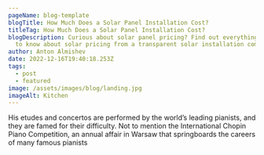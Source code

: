 ```yaml
---
pageName: blog-template
blogTitle: How Much Does a Solar Panel Installation Cost?
titleTag: How Much Does a Solar Panel Installation Cost?
blogDescription: Curious about solar panel pricing? Find out everything you want
  to know about solar pricing from a transparent solar installation company.
author: Anton Almishev
date: 2022-12-16T19:40:18.253Z
tags:
  - post
  - featured
image: /assets/images/blog/landing.jpg
imageAlt: Kitchen
---
```

His etudes and concertos are performed by the world’s leading pianists, and they are famed for their difficulty. Not to mention the International Chopin Piano Competition, an annual affair in Warsaw that springboards the careers of many famous pianists